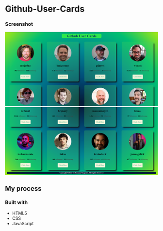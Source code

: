 # Github-User-Cards

### Screenshot

![view1](https://github.com/PoonamChopade99/Github-User-Cards/blob/master/images/view-1.PNG)
![view2](https://github.com/PoonamChopade99/Github-User-Cards/blob/master/images/view-2.PNG)

## My process

### Built with

- HTML5 
- CSS 
- JavaScript
